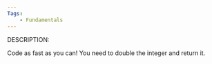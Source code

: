```yaml
---
Tags:
    - Fundamentals
---
```


DESCRIPTION:

Code as fast as you can! You need to double the integer and return it.
